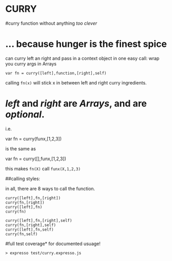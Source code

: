 
CURRY
=====

#curry function without anything *too clever*
#       ... because hunger is the finest spice


can curry left an right and pass in a context object in one easy call:
wrap you curry args in Arrays

    var fn = curry([left],function,[right],self)
    
calling `fn(x)` will stick x in between left and right curry ingredients.

# *left* and *right* are _*Arrays*_, and are _optional_.

i.e.

  var fn = curry(funx,[1,2,3])

is the same as

  var fn = curry([],funx,[1,2,3])

this makes `fn(X)` call `funx(X,1,2,3)`

##calling styles:

in all, there are 8 ways to call the function.

    curry([left],fn,[right])
    curry(fn,[right])
    curry([left],fn)
    curry(fn)

    curry([left],fn,[right],self)
    curry(fn,[right],self)
    curry([left],fn,self)
    curry(fn,self)

#full test coverage* for documented usuage!

    > expresso test/curry.expresso.js
